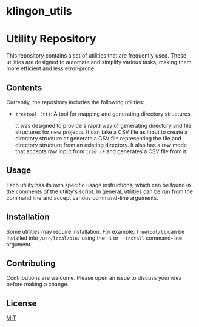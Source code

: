 # klingon_utils
# Utility Repository

This repository contains a set of utilities that are frequently used. These utilities are designed to automate and simplify various tasks, making them more efficient and less error-prone.

## Contents

Currently, the repository includes the following utilities:

- `treetool (tt)`: A tool for mapping and generating directory structures. 

    tt was designed to provide a rapid way of generating directory and file
    structures for new projects. It can take a CSV file as input to create a
    directory structure or generate a CSV file representing the file and
    directory structure from an existing directory. It also has a raw
    mode that accepts raw input from `tree -F` and generates a CSV file from it.

## Usage

Each utility has its own specific usage instructions, which can be found in the comments of the utility's script. In general, utilities can be run from the command line and accept various command-line arguments.

## Installation

Some utilities may require installation. For example, `treetool/tt` can be installed into `/usr/local/bin/` using the `-i` or `--install` command-line argument.

## Contributing

Contributions are welcome. Please open an issue to discuss your idea before making a change.

## License

[MIT](https://choosealicense.com/licenses/mit/)

